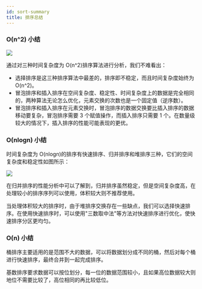```yaml
---
id: sort-summary
title: 排序总结
---
```


### O(n^2) 小结

<Img w="500" src='https://cosmos-x.oss-cn-hangzhou.aliyuncs.com/20200730153551.png'/>

通过对三种时间复杂度为 O(n^2)排序算法进行分析，我们不难看出：

- 选择排序是这三种排序算法中最差的，排序即不稳定，而且时间复杂度始终为 O(n^2)。
- 冒泡排序和插入排序在空间复杂度、稳定性、时间复杂度上的数据是完全相同的，两种算法无论怎么优化，元素交换的次数也是一个固定值（逆序数）。
- 冒泡排序和插入排序在元素交换时，冒泡排序的数据交换要比插入排序的数据移动要复杂，冒泡排序需要 3 个赋值操作，而插入排序只需要 1 个。在数量级较大的情况下，插入排序的性能可能表现的更优。

### O(nlogn) 小结

时间复杂度为 O(nlogn)的排序有快速排序、归并排序和堆排序三种，它们的空间复杂度和稳定性如图所示：

<Img w="300" src='https://cosmos-x.oss-cn-hangzhou.aliyuncs.com/20200730153620.png'/>

在归并排序的性能分析中可以了解到，归并排序虽然稳定，但是空间复杂度高，在处理较小的排序序列可以使用，体积较大则不推荐使用。

当处理体积较大的排序时，由于堆排序交换存在一些缺点，我们可以选择快速排序。在使用快速排序时，可以使用"三数取中法"等方法对快速排序进行优化，使快速排序分区更均匀。

### O(n) 小结

桶排序主要适用的是范围不大的数据，可以将数据划分成不同的桶，然后对每个桶进行快速排序，最终合并到一起完成排序。

基数排序要求数据可以按位划分，每一位的数据范围较小，且如果高位数据较大则地位不需要比较了，高位相同的再比较低位。
